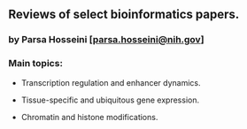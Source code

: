 ## Reviews of select bioinformatics papers.

### by Parsa Hosseini [parsa.hosseini@nih.gov]

### Main topics:

* Transcription regulation and enhancer dynamics.

* Tissue-specific and ubiquitous gene expression.

* Chromatin and histone modifications.
